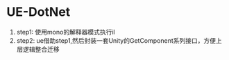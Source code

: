 # UE-DotNet

1. step1: 使用mono的解释器模式执行il
2. step2: ue借助step1,然后封装一套Unity的GetComponent系列接口，方便上层逻辑整合迁移
